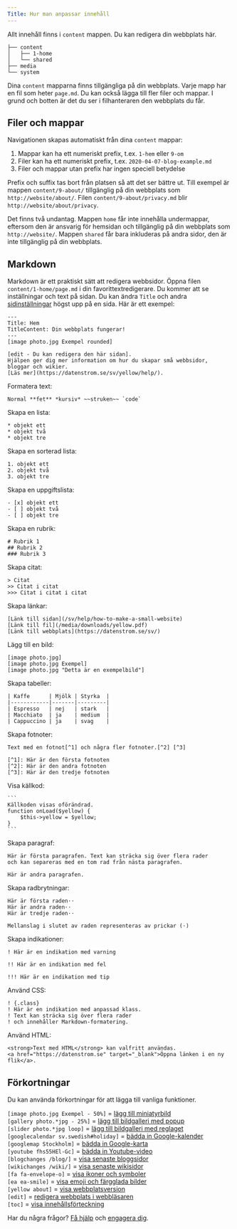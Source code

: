```yaml
---
Title: Hur man anpassar innehåll
---
```

Allt innehåll finns i `content` mappen. Du kan redigera din webbplats här.

    ├── content
    │   ├── 1-home
    │   └── shared
    ├── media
    └── system

Dina `content` mapparna finns tillgängliga på din webbplats. Varje mapp har en fil som heter `page.md`. Du kan också lägga till fler filer och mappar. I grund och botten är det du ser i filhanteraren den webbplats du får.

## Filer och mappar

Navigationen skapas automatiskt från dina `content` mappar: 

1. Mappar kan ha ett numeriskt prefix, t.ex. `1-hem` eller `9-om`
2. Filer kan ha ett numeriskt prefix, t.ex. `2020-04-07-blog-example.md`
3. Filer och mappar utan prefix har ingen speciell betydelse 

Prefix och suffix tas bort från platsen så att det ser bättre ut. Till exempel är mappen `content/9-about/` tillgänglig på din webbplats som `http://website/about/`. Filen `content/9-about/privacy.md` blir `http://website/about/privacy`.

Det finns två undantag. Mappen `home` får inte innehålla undermappar, eftersom den är ansvarig för hemsidan och tillgänglig på din webbplats som `http://website/`. Mappen `shared` får bara inkluderas på andra sidor, den är inte tillgänglig på din webbplats. 

## Markdown

Markdown är ett praktiskt sätt att redigera webbsidor. Öppna filen `content/1-home/page.md` i din favorittextredigerare. Du kommer att se inställningar och text på sidan. Du kan ändra `Title` och andra [sidinställningar](how-to-adjust-system#sidinställningar) högst upp på en sida. Här är ett exempel: 

    ---
    Title: Hem
    TitleContent: Din webbplats fungerar!
    ---
    [image photo.jpg Exempel rounded]

    [edit - Du kan redigera den här sidan].
    Hjälpen ger dig mer information om hur du skapar små webbsidor, bloggar och wikier. 
    [Läs mer](https://datenstrom.se/sv/yellow/help/).

Formatera text:

    Normal **fet** *kursiv* ~~struken~~ `code`

Skapa en lista:

    * objekt ett
    * objekt två
    * objekt tre

Skapa en sorterad lista:

    1. objekt ett
    2. objekt två
    3. objekt tre

Skapa en uppgiftslista:

    - [x] objekt ett
    - [ ] objekt två
    - [ ] objekt tre

Skapa en rubrik:

    # Rubrik 1
    ## Rubrik 2
    ### Rubrik 3

Skapa citat:

    > Citat
    >> Citat i citat
    >>> Citat i citat i citat

Skapa länkar:

    [Länk till sidan](/sv/help/how-to-make-a-small-website)
    [Länk till fil](/media/downloads/yellow.pdf)
    [Länk till webbplats](https://datenstrom.se/sv/)

Lägg till en bild:

    [image photo.jpg]
    [image photo.jpg Exempel]
    [image photo.jpg "Detta är en exempelbild"]

Skapa tabeller:

    | Kaffe      | Mjölk | Styrka  |
    |------------|-------|---------|
    | Espresso   | nej   | stark   |
    | Macchiato  | ja    | medium  |
    | Cappuccino | ja    | svag    |

Skapa fotnoter:

    Text med en fotnot[^1] och några fler fotnoter.[^2] [^3]
    
    [^1]: Här är den första fotnoten
    [^2]: Här är den andra fotnoten
    [^3]: Här är den tredje fotnoten

Visa källkod:

    ```
    Källkoden visas oförändrad.
    function onLoad($yellow) {
        $this->yellow = $yellow;
    }
    ```

Skapa paragraf:

    Här är första paragrafen. Text kan sträcka sig över flera rader
    och kan separeras med en tom rad från nästa paragrafen.

    Här är andra paragrafen. 

Skapa radbrytningar:

    Här är första raden⋅⋅
    Här är andra raden⋅⋅
    Här är tredje raden⋅⋅
    
    Mellanslag i slutet av raden representeras av prickar (⋅)

Skapa indikationer:

    ! Här är en indikation med varning 
    
    !! Här är en indikation med fel
    
    !!! Här är en indikation med tip

Använd CSS:

    ! {.class}
    ! Här är en indikation med anpassad klass.
    ! Text kan sträcka sig över flera rader
    ! och innehåller Markdown-formatering.

Använd HTML:

    <strong>Text med HTML</strong> kan valfritt användas.
    <a href="https://datenstrom.se" target="_blank">Öppna länken i en ny flik</a>.

## Förkortningar

Du kan använda förkortningar för att lägga till vanliga funktioner. 

`[image photo.jpg Exempel - 50%]` = [lägg till miniatyrbild](https://github.com/datenstrom/yellow-extensions/tree/master/source/image/README-sv.md)  
`[gallery photo.*jpg - 25%]` = [lägg till bildgalleri med popup](https://github.com/datenstrom/yellow-extensions/tree/master/source/gallery/README-sv.md)  
`[slider photo.*jpg loop]` = [lägg till bildgalleri med reglaget](https://github.com/datenstrom/yellow-extensions/tree/master/source/slider/README-sv.md)  
`[googlecalendar sv.swedish#holiday]` = [bädda in Google-kalender](https://github.com/datenstrom/yellow-extensions/tree/master/source/googlecalendar/README-sv.md)  
`[googlemap Stockholm]` = [bädda in Google-karta](https://github.com/datenstrom/yellow-extensions/tree/master/source/googlemap/README-sv.md)  
`[youtube fhs55HEl-Gc]` = [bädda in Youtube-video](https://github.com/datenstrom/yellow-extensions/tree/master/source/youtube/README-sv.md)  
`[blogchanges /blog/]` = [visa senaste bloggsidor](https://github.com/datenstrom/yellow-extensions/tree/master/source/blog/README-sv.md)  
`[wikichanges /wiki/]` = [visa senaste wikisidor](https://github.com/datenstrom/yellow-extensions/tree/master/source/wiki/README-sv.md)  
`[fa fa-envelope-o]` = [visa ikoner och symboler](https://github.com/datenstrom/yellow-extensions/tree/master/source/fontawesome/README-sv.md)  
`[ea ea-smile]` = [visa emoji och färgglada bilder](https://github.com/datenstrom/yellow-extensions/tree/master/source/emojiawesome/README-sv.md)  
`[yellow about]` = [visa webbplatsversion](https://github.com/datenstrom/yellow-extensions/tree/master/source/update/README-sv.md)  
`[edit]` = [redigera webbplats i webbläsaren](https://github.com/datenstrom/yellow-extensions/tree/master/source/edit/README-sv.md)  
`[toc]` = [visa innehållsförteckning](https://github.com/datenstrom/yellow-extensions/tree/master/source/toc/README-sv.md)  

Har du några frågor? [Få hjälp](.) och [engagera dig](contributing-guidelines).
